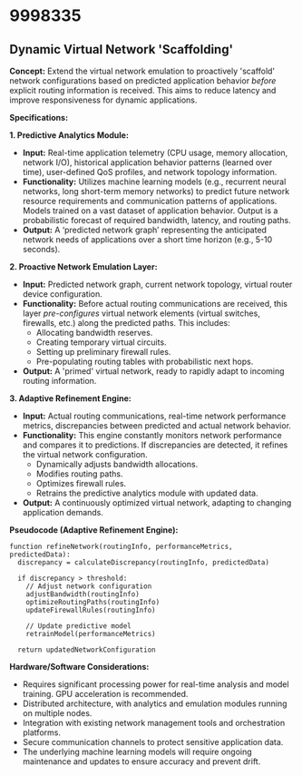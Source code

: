 # 9998335

## Dynamic Virtual Network 'Scaffolding'

**Concept:** Extend the virtual network emulation to proactively 'scaffold' network configurations based on predicted application behavior *before* explicit routing information is received. This aims to reduce latency and improve responsiveness for dynamic applications.

**Specifications:**

**1. Predictive Analytics Module:**

*   **Input:** Real-time application telemetry (CPU usage, memory allocation, network I/O), historical application behavior patterns (learned over time), user-defined QoS profiles, and network topology information.
*   **Functionality:**  Utilizes machine learning models (e.g., recurrent neural networks, long short-term memory networks) to predict future network resource requirements and communication patterns of applications.  Models trained on a vast dataset of application behavior.  Output is a probabilistic forecast of required bandwidth, latency, and routing paths.
*   **Output:**  A ‘predicted network graph’ representing the anticipated network needs of applications over a short time horizon (e.g., 5-10 seconds).

**2. Proactive Network Emulation Layer:**

*   **Input:** Predicted network graph, current network topology, virtual router device configuration.
*   **Functionality:** Before actual routing communications are received, this layer *pre-configures* virtual network elements (virtual switches, firewalls, etc.) along the predicted paths. This includes:
    *   Allocating bandwidth reserves.
    *   Creating temporary virtual circuits.
    *   Setting up preliminary firewall rules.
    *   Pre-populating routing tables with probabilistic next hops.
*   **Output:** A 'primed' virtual network, ready to rapidly adapt to incoming routing information.

**3. Adaptive Refinement Engine:**

*   **Input:** Actual routing communications, real-time network performance metrics, discrepancies between predicted and actual network behavior.
*   **Functionality:** This engine constantly monitors network performance and compares it to predictions.  If discrepancies are detected, it refines the virtual network configuration.
    *   Dynamically adjusts bandwidth allocations.
    *   Modifies routing paths.
    *   Optimizes firewall rules.
    *   Retrains the predictive analytics module with updated data.
*   **Output:** A continuously optimized virtual network, adapting to changing application demands.

**Pseudocode (Adaptive Refinement Engine):**

```
function refineNetwork(routingInfo, performanceMetrics, predictedData):
  discrepancy = calculateDiscrepancy(routingInfo, predictedData)

  if discrepancy > threshold:
    // Adjust network configuration
    adjustBandwidth(routingInfo)
    optimizeRoutingPaths(routingInfo)
    updateFirewallRules(routingInfo)

    // Update predictive model
    retrainModel(performanceMetrics)

  return updatedNetworkConfiguration
```

**Hardware/Software Considerations:**

*   Requires significant processing power for real-time analysis and model training.  GPU acceleration is recommended.
*   Distributed architecture, with analytics and emulation modules running on multiple nodes.
*   Integration with existing network management tools and orchestration platforms.
*   Secure communication channels to protect sensitive application data.
*   The underlying machine learning models will require ongoing maintenance and updates to ensure accuracy and prevent drift.